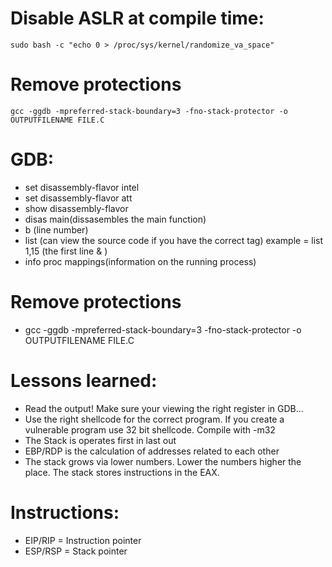
# Disable ASLR at compile time:
    sudo bash -c "echo 0 > /proc/sys/kernel/randomize_va_space"

# Remove protections
    gcc -ggdb -mpreferred-stack-boundary=3 -fno-stack-protector -o OUTPUTFILENAME FILE.C

# GDB: 
* set disassembly-flavor intel
* set disassembly-flavor att
* show disassembly-flavor 
* disas main(dissasembles the main function)
* b (line number)
* list (can view the source code if you have the correct tag) example = list 1,15 (the first line & )
* info proc mappings(information on the running process)
# Remove protections
* gcc -ggdb -mpreferred-stack-boundary=3 -fno-stack-protector -o OUTPUTFILENAME FILE.C

# Lessons learned:
* Read the output! Make sure your viewing the right register in GDB... 
* Use the right shellcode for the correct program. If you create a vulnerable program use 32 bit shellcode. Compile with -m32
* The Stack is operates first in last out
* EBP/RDP is the calculation of addresses related to each other
* The stack grows via lower numbers. Lower the numbers higher the place. The stack stores instructions in the EAX.
# Instructions:
* EIP/RIP = Instruction pointer
* ESP/RSP = Stack pointer